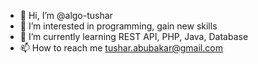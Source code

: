 - 👋 Hi, I’m @algo-tushar
- 👀 I’m interested in programming, gain new skills
- 🌱 I’m currently learning REST API, PHP, Java, Database
- 📫 How to reach me [tushar.abubakar@gmail.com](mailto:tushar.abubakar@gmail.com)
